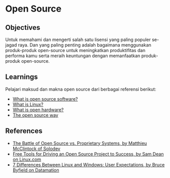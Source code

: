 # Open Source

## Objectives

Untuk memahami dan mengerti salah satu lisensi yang paling populer se-jagad
raya. Dan yang paling penting adalah bagaimana menggunakan produk-produk
open-source untuk meningkatkan produktifitas dan performa kamu serta meraih
keuntungan dengan memanfaatkan produk-produk open-source.

## Learnings

Pelajari maksud dan makna open source dari berbagai referensi berikut:

- [What is open source software?](https://opensource.com/resources/what-open-source)
- [What is Linux?](https://opensource.com/resources/what-is-linux)
- [What is open hardware?](https://opensource.com/resources/what-open-hardware)
- [The open source way](https://opensource.com/open-source-way)

## References

- [The Battle of Open Source vs. Proprietary Systems, by Matthieu McClintock of Solodev](https://medium.com/@solodev/the-battle-of-open-source-vs-proprietary-systems-68209c365dff)
- [Free Tools for Driving an Open Source Project to Success, by Sam Dean on Linux.com](https://www.linux.com/news/free-tools-driving-open-source-project-success)
- [7 Differences Between Linux and Windows: User Expectations, by Bruce Byfield on Datamation](http://www.datamation.com/open-source/7-differences-between-linux-and-windows-user-expectations-1.html)
